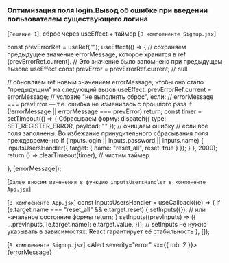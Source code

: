 ### Оптимизация поля login.Вывод об ошибке при введении пользователем существующего логина

[`Решение 1`]: сброс через useEffect + таймер
[`В компоененте Signup.jsx`]

const prevErrorRef = useRef("");
useEffect(() => {
// сохраняем предыдущее значение errorMessage, которое хранится в ref (prevErrorRef.current).
// Это значение было запомнено при предыдущем вызове useEffect
const prevError = prevErrorRef.current; // null

// обновляем ref новым значением errorMessage, чтобы оно стало "предыдущим" на следующий вызов useEffect.
prevErrorRef.current = errorMessage;
// условие "не выполнять сброс", если:
// errorMessage === prevError — т.е. ошибка не изменилась с прошлого раза
if (!errorMessage || errorMessage === prevError) return;
const timer = setTimeout(() => {
Cбрасываем форму:
dispatch({ type: SET_REGISTER_ERROR, payload: "" }); // очищаем ошибку
// если все поля заполнены. Во избежание принудительного сбрасывания поля преждевременно
if (inputs.login || inputs.password || inputs.name) {
inputsUsersHandler({ target: { name: "reset_all", reset: true } });
}
}, 2000);
return () => clearTimeout(timer); // чистим таймер

}, [errorMessage]);

[`Далее вносим изменения в функцию inputsUsersHandler в компоненте App.jsx`]

[`В компоененте App.jsx`]
const inputsUsersHandler = useCallback((e) => {
if (e.target.name === "reset_all" && e.target.reset) {
setInputs({}); // или начальное состояние формы
return;
}
setInputs((prevInputs) => ({
...prevInputs,
[e.target.name]: e.target.value,
}));
// setInputs не нужно указывать в зависимостях: React гарантирует её стабильность
}, []);

[`В компоененте Signup.jsx`]
<Collapse in={Boolean(errorMessage)}>
<Alert severity="error" sx={{ mb: 2 }}>
{errorMessage}
</Alert>
</Collapse>
